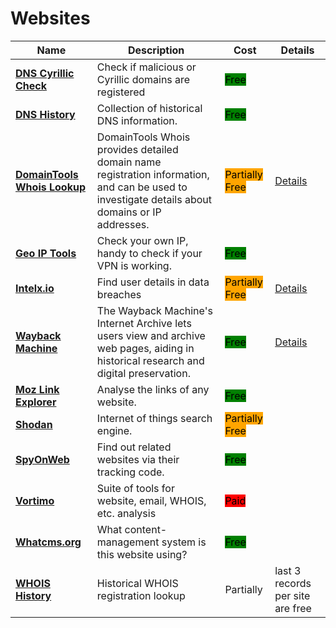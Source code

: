 # Websites

| Name                                                           | Description                                                                                                                                     | Cost                                                         | Details                                          |
| -------------------------------------------------------------- | ----------------------------------------------------------------------------------------------------------------------------------------------- | ------------------------------------------------------------ | ------------------------------------------------ |
| [**DNS Cyrillic Check**](https://holdintegrity.com/checker)    | Check if malicious or Cyrillic domains are registered                                                                                           | <mark style="background-color:green;">Free</mark>            |                                                  |
| [**DNS History**](http://completedns.com/)                     | Collection of historical DNS information.                                                                                                       | <mark style="background-color:green;">Free</mark>            |                                                  |
| [**DomainTools Whois Lookup**](https://whois.domaintools.com/) | DomainTools Whois provides detailed domain name registration information, and can be used to investigate details about domains or IP addresses. | <mark style="background-color:orange;">Partially Free</mark> | [Details](../../tools/domaintools-whois-lookup/) |
| [**Geo IP Tools**](http://geoiptool.com/)                      | Check your own IP, handy to check if your VPN is working.                                                                                       | <mark style="background-color:green;">Free</mark>            |                                                  |
| [**Intelx.io**](http://intelx.io/)                             | Find user details in data breaches                                                                                                              | <mark style="background-color:orange;">Partially Free</mark> | [Details](../../tools/intelx.io/)                |
| [**Wayback Machine**](https://web.archive.org/)                | The Wayback Machine's Internet Archive lets users view and archive web pages, aiding in historical research and digital preservation.           | <mark style="background-color:green;">Free</mark>            | [Details](../../tools/internet-archive/)         |
| [**Moz Link Explorer**](http://moz.com/link-explorer)          | Analyse the links of any website.                                                                                                               | <mark style="background-color:green;">Free</mark>            |                                                  |
| [**Shodan**](https://www.shodan.io/)                           | Internet of things search engine.                                                                                                               | <mark style="background-color:orange;">Partially Free</mark> |                                                  |
| [**SpyOnWeb**](http://spyonweb.com/)                           | Find out related websites via their tracking code.                                                                                              | <mark style="background-color:green;">Free</mark>            |                                                  |
| [**Vortimo**](https://www.vortimo.com/)                        | Suite of tools for website, email, WHOIS, etc. analysis                                                                                         | <mark style="background-color:red;">Paid</mark>              |                                                  |
| [**Whatcms.org**](http://whatcms.org/)                         | What content-management system is this website using?                                                                                           | <mark style="background-color:green;">Free</mark>            |                                                  |
| [**WHOIS History**](https://whois-history.whoisxmlapi.com/)    | Historical WHOIS registration lookup                                                                                                            | Partially                                                    | last 3 records per site are free                 |
